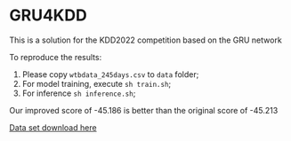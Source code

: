 # GRU4KDD
This is a solution for the KDD2022 competition based on the GRU network

To reproduce the results:
1. Please copy `wtbdata_245days.csv` to `data` folder;
2. For model training, execute
`sh train.sh`;
3. For inference `sh inference.sh`;

Our improved score of -45.186 is better than the original score of -45.213


[Data set download here](https://aistudio.baidu.com/aistudio/competition/detail/152/0/introduction)